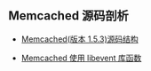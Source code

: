 ## Memcached 源码剖析

* [Memcached(版本 1.5.3)源码结构](https://github.com/steveLauwh/Database/blob/master/Memcached/The%20Annotated%20Memcached%20Sources/Memcached(%E7%89%88%E6%9C%AC%201.5.3)%E6%BA%90%E7%A0%81%E7%BB%93%E6%9E%84.md)

* [Memcached 使用 libevent 库函数](https://github.com/steveLauwh/Database/blob/master/Memcached/The%20Annotated%20Memcached%20Sources/Memcached%20%E4%BD%BF%E7%94%A8%20libevent%20%E5%BA%93%E5%87%BD%E6%95%B0.md)
